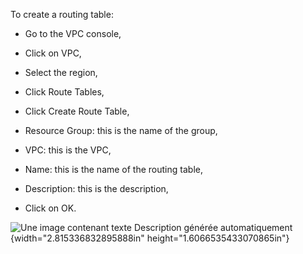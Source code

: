 To create a routing table:

-   Go to the VPC console,

-   Click on VPC,

-   Select the region,

-   Click Route Tables,

-   Click Create Route Table,

-   Resource Group: this is the name of the group,

-   VPC: this is the VPC,

-   Name: this is the name of the routing table,

-   Description: this is the description,

-   Click on OK.

![Une image contenant texte Description générée
automatiquement](./media/image6.png){width="2.815336832895888in"
height="1.6066535433070865in"}
